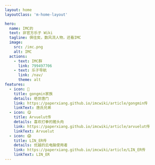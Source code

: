 ```yaml
---
layout: home
layoutClass: 'm-home-layout'

hero:
  name: IMC的
  text: 非官方乐子 Wiki
  tagline: 俱往矣，数风流人物，还看IMC
  image:
    src: /imc.png
    alt: IMC
  actions:
    - text: IMC群
      link: 799497706
    - text: 乐子导航
      link: /nav/
      theme: alt
features:
  - icon: 📖
    title: gongmin家族
    details: 绝世唐门
    link: https://paperxiang.github.io/imcwiki/article/gongmin传
    linkText: 唐氏兄弟
  - icon: 😋
    title: Arvuelut传
    details: 喜欢打拳的猪头肉
    link: https://paperxiang.github.io/imcwiki/article/arvuelut传
    linkText: Arvuelut
  - icon: 😱
    title: LIN_ER传
    details: 优越的云电脑使用者
    link: https://paperxiang.github.io/imcwiki/article/LIN_ER传
    linkText: LIN_ER
---
```


<style>
/*爱的魔力转圈圈*/
.m-home-layout .image-src:hover {
  transform: translate(-50%, -50%) rotate(666turn);
  transition: transform 59s 1s cubic-bezier(0.3, 0, 0.8, 1);
}

.m-home-layout .details small {
  opacity: 0.8;
}

.m-home-layout .bottom-small {
  display: block;
  margin-top: 2em;
  text-align: right;
}
</style>
